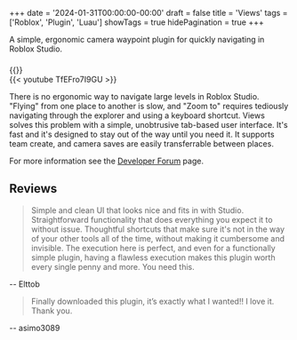 +++
date = '2024-01-31T00:00:00-00:00'
draft = false
title = 'Views'
tags = ['Roblox', 'Plugin', 'Luau']
showTags = true
hidePagination = true
+++

A simple, ergonomic camera waypoint plugin for quickly navigating in Roblox Studio.
<div style="line-height:50%;">
    <br>
</div>
{{<imagerow left="/images/Devforum.png" link_left="https://devforum.roblox.com/t/views-a-simple-camera-waypoint-plugin/2937077" right="/images/Creator_Store.png" link_right="https://create.roblox.com/store/asset/16125472375/Views-Camera-Waypoint-Plugin" gap="15px" >}}

<!--more-->

<br>
	{{< youtube TfEFro7I9GU >}}
</br>

There is no ergonomic way to navigate large levels in Roblox Studio. "Flying" from one place to another is slow, and "Zoom to" requires tediously navigating through the explorer and using a keyboard shortcut. Views solves this problem with a simple, unobtrusive tab-based user interface. It's fast and it's designed to stay out of the way until you need it. It supports team create, and camera saves are easily transferrable between places.

For more information see the [Developer Forum](https://devforum.roblox.com/t/views-a-simple-camera-waypoint-plugin/2937077) page.

## Reviews
>Simple and clean UI that looks nice and fits in with Studio. Straightforward functionality that does everything you expect it to without issue. Thoughtful shortcuts that make sure it's not in the way of your other tools all of the time, without making it cumbersome and invisible. The execution here is perfect, and even for a functionally simple plugin, having a flawless execution makes this plugin worth every single penny and more. You need this.

-- Elttob

>Finally downloaded this plugin, it’s exactly what I wanted!! I love it. Thank you.

-- asimo3089